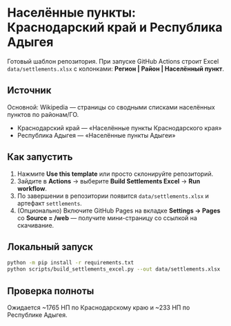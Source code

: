 # Населённые пункты: Краснодарский край и Республика Адыгея

Готовый шаблон репозитория. При запуске GitHub Actions строит Excel `data/settlements.xlsx` с колонками:
**Регион | Район | Населённый пункт**.

## Источник
Основной: Wikipedia — страницы со сводными списками населённых пунктов по районам/ГО.

- Краснодарский край — «Населённые пункты Краснодарского края»
- Республика Адыгея — «Населённые пункты Адыгеи»

## Как запустить

1. Нажмите **Use this template** или просто склонируйте репозиторий.
2. Зайдите в **Actions** → выберите **Build Settlements Excel** → **Run workflow**.
3. По завершении в репозитории появится `data/settlements.xlsx` и артефакт `settlements`.
4. (Опционально) Включите GitHub Pages на вкладке **Settings → Pages** со **Source = /web** — получите мини-страницу со ссылкой на скачивание.

## Локальный запуск
```bash
python -m pip install -r requirements.txt
python scripts/build_settlements_excel.py --out data/settlements.xlsx
```

## Проверка полноты
Ожидается ~1765 НП по Краснодарскому краю и ~233 НП по Республике Адыгея.
